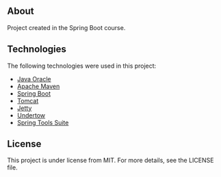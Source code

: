 ## About
Project created in the Spring Boot course.

## Technologies
The following technologies were used in this project:

* [Java Oracle](https://www.oracle.com/java/)
* [Apache Maven](https://maven.apache.org/)
* [Spring Boot](https://spring.io/projects/spring-boot)
* [Tomcat](http://tomcat.apache.org/)
* [Jetty](https://www.eclipse.org/jetty/)
* [Undertow](https://undertow.io/)
* [Spring Tools Suite](https://spring.io/tools)

## License
This project is under license from MIT. For more details, see the LICENSE file.
